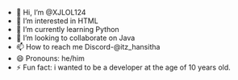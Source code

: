 - 👋 Hi, I’m @XJLOL124
- 👀 I’m interested in HTML
- 🌱 I’m currently learning Python
- 💞️ I’m looking to collaborate on Java
- 📫 How to reach me Discord-@itz_hansitha
- 😄 Pronouns: he/him
- ⚡ Fun fact: i wanted to be a developer at the age of 10 years old.

<!---
XJLOL124/XJLOL124 is a ✨ special ✨ repository because its `README.md` (this file) appears on your GitHub profile.
You can click the Preview link to take a look at your changes.
--->
